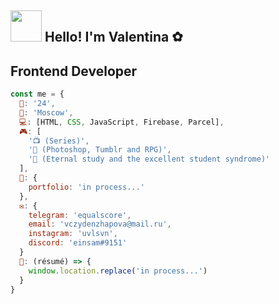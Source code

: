 ## <img src="https://i.pinimg.com/originals/f3/c4/27/f3c4273b0dd25581ec1f6d2442c5c2c3.gif" width="50" height="50"> Hello! I'm Valentina ✿

## Frontend Developer

```javascript
const me = {
  🐣: '24',
  🏢: 'Moscow',
  💻: [HTML, CSS, JavaScript, Firebase, Parcel],
  🎮: [
    '📺 (Series)',
    '📃 (Photoshop, Tumblr and RPG)',
    '📖 (Eternal study and the excellent student syndrome)'
  ],
  📎: {
    portfolio: 'in process...'
  },
  ✉️: {
    telegram: 'equalscore',
    email: 'vczydenzhapova@mail.ru',
    instagram: 'uvlsvn',
    discord: 'einsam#9151'
  }
  💼: (résumé) => {
    window.location.replace('in process...')
  }
}
```

